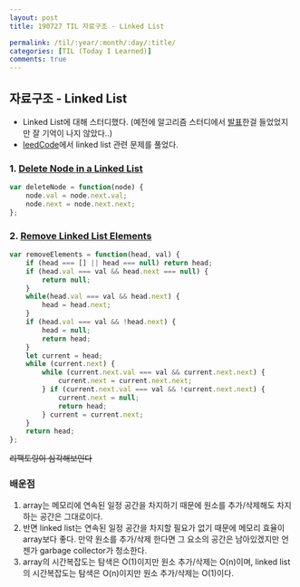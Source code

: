 ```yaml
---
layout: post
title: 190727 TIL 자료구조 - Linked List

permalink: /til/:year/:month/:day/:title/
categories: [TIL (Today I Learned)]
comments: true
---
```


## **자료구조 - Linked List**

- Linked List에 대해 스터디했다. (예전에 알고리즘 스터디에서 [발표](https://github.com/childrenOfCrong/AS/blob/master/HTMLhead/algorithmStudy/linkedList.md)한걸 들었었지만 잘 기억이 나지 않았다..)
- [leedCode](https://leetcode.com/)에서 linked list 관련 문제를 풀었다.

### 1. [Delete Node in a Linked List](https://leetcode.com/problems/delete-node-in-a-linked-list/)  

```js
var deleteNode = function(node) {
    node.val = node.next.val;
    node.next = node.next.next;
};
```

### 2. [Remove Linked List Elements](https://leetcode.com/problems/remove-linked-list-elements/)  
 
```js
var removeElements = function(head, val) {
    if (head === [] || head === null) return head;
    if (head.val === val && head.next === null) {
        return null;
    }
    while(head.val === val && head.next) {
        head = head.next;
    }
    if (head.val === val && !head.next) {
        head = null;
        return head;
    }
    let current = head;
    while (current.next) {
        while (current.next.val === val && current.next.next) {
            current.next = current.next.next;
        } if (current.next.val === val && !current.next.next) {
            current.next = null;
            return head;
        } current = current.next; 
    }
    return head;
};
```
~~리팩토링이 심각해보인다~~

### 배운점  

1. array는 메모리에 연속된 일정 공간을 차지하기 때문에 원소를 추가/삭제해도 차지하는 공간은 그대로이다. 
2. 반면 linked list는 연속된 일정 공간을 차지할 필요가 없기 때문에 메모리 효율이 array보다 좋다. 만약 원소를 추가/삭제 한다면 그 요소의 공간은 남아있겠지만 언젠가 garbage collector가 청소한다. 
3. array의 시간복잡도는 탐색은 O(1)이지만 원소 추가/삭제는 O(n)이며, linked list의 시간복잡도는 탐색은 O(n)이지만 원소 추가/삭제는 O(1)이다.
